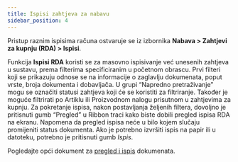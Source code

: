 ```yaml
---
title: Ispisi zahtjeva za nabavu
sidebar_position: 4
---
```


Pristup raznim ispisima računa ostvaruje se iz izbornika  **Nabava > Zahtjevi za kupnju (RDA) > Ispisi**.

Funkcija **Ispisi RDA** koristi se za masovno ispisivanje već unesenih zahtjeva u sustavu, prema filterima specificiranim u početnom obrascu. Prvi filteri koji se prikazuju odnose se na informacije o zaglavlju dokumenata, poput vrste, broja dokumenta i dobavljača. U grupi “Napredno pretraživanje” mogu se označiti statusi zahtjeva koji će se koristiti za filtriranje. Također je moguće filtrirati po Artiklu ili Proizvodnom nalogu prisutnom u zahtjevima za kupnju. Za pokretanje ispisa, nakon postavljanja željenih filtera, dovoljno je pritisnuti gumb “Pregled” u Ribbon traci kako biste dobili pregled ispisa RDA na ekranu. Napomena da pregled ispisa neće u bilo kojem slučaju promijeniti status dokumenta. Ako je potrebno izvršiti ispis na papir ili u datoteku, potrebno je pritisnuti gumb *Ispis*.


Pogledajte opći dokument za [pregled i ispis](/docs/guide/operations-with-data/reports) dokumenata.